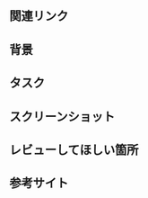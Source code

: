 <!-- あくまでテンプレートなので必ずしもすべての項目を埋めなくてよいです -->

## 関連リンク

<!-- 対応する issue や Projects のリンクなど -->
<!-- (Resolve|Close|Fixes) #issue番号 と書くと Merge したときに 自動で issue が close されます -->

## 背景

<!-- なぜこの変更をするのか -->

## タスク

<!--
  - [ ] 未完了のタスク
  - [x] 完了済のタスク
-->

## スクリーンショット

<!-- 変更点を分かりやすく伝えるための画像 (動きのあるものは GIF が望ましいです) -->

## レビューしてほしい箇所

<!-- 不安な箇所など特にレビューで確認してほしい箇所を書きましょう -->

## 参考サイト

<!-- 実装のために参考にしたサイトのリンクなど -->
